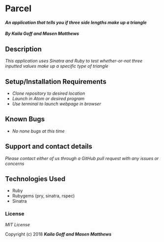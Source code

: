 # Parcel

#### _An application that tells you if three side lengths make up a triangle_

#### _By Kaila Goff and Masen Matthews_

## Description

_This application uses Sinatra and Ruby to test whether-or-not three inputted values make up a specific type of triangle_

## Setup/Installation Requirements

* _Clone repository to desired location_
* _Launch in Atom or desired program_
* _Use terminal to launch webpage in browser_

## Known Bugs

* _No none bugs at this time_

## Support and contact details

_Please contact either of us through a GitHub pull request with any issues or concerns_

## Technologies Used

* Ruby
* Rubygems (pry, sinatra, rspec)
* Sinatra

### License

*MIT License*

Copyright (c) 2018 **_Kaila Goff and Masen Matthews_**
